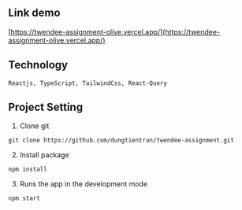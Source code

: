 ## Link demo

[https://twendee-assignment-olive.vercel.app/](https://twendee-assignment-olive.vercel.app/)

## Technology

```
Reactjs, TypeScript, TailwindCss, React-Query
```

## Project Setting

1. Clone git

```
git clone https://github.com/dungtientran/twendee-assignment.git
```
2. Install package

```
npm install
```

3. Runs the app in the development mode 

```
npm start
```